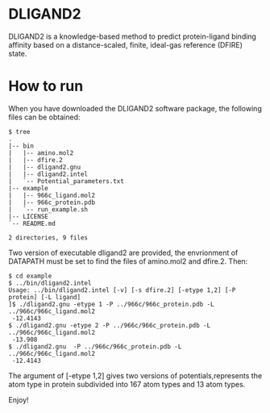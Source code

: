 # DLIGAND2
DLIGAND2 is a knowledge-based method to predict protein-ligand binding affinity based on a distance-scaled, finite, ideal-gas reference (DFIRE) state.
# How to run 
When you have downloaded the DLIGAND2 software package, the following files can be obtained:
```
$ tree 
.
|-- bin
|   |-- amino.mol2
|   |-- dfire.2
|   |-- dligand2.gnu
|   |-- dligand2.intel
|   `-- Potential_parameters.txt
|-- example
|   |-- 966c_ligand.mol2
|   |-- 966c_protein.pdb
|   `-- run_example.sh
|-- LICENSE
`-- README.md

2 directories, 9 files
```
Two version of executable dligand2 are provided, the envrionment of DATAPATH must be set to find the files of amino.mol2 and dfire.2. Then:
```
$ cd example
$ ../bin/dligand2.intel 
Usage: ../bin/dligand2.intel [-v] [-s dfire.2] [-etype 1,2] [-P protein] [-L ligand]
]$ ./dligand2.gnu -etype 1 -P ../966c/966c_protein.pdb -L ../966c/966c_ligand.mol2
 -12.4143
$ ./dligand2.gnu -etype 2 -P ../966c/966c_protein.pdb -L ../966c/966c_ligand.mol2
 -13.908
$ ./dligand2.gnu  -P ../966c/966c_protein.pdb -L ../966c/966c_ligand.mol2
 -12.4143
```
The argument of [-etype 1,2] gives two versions of potentials,represents the atom type in protein subdivided into 167 atom types and 13 atom types.

Enjoy!
